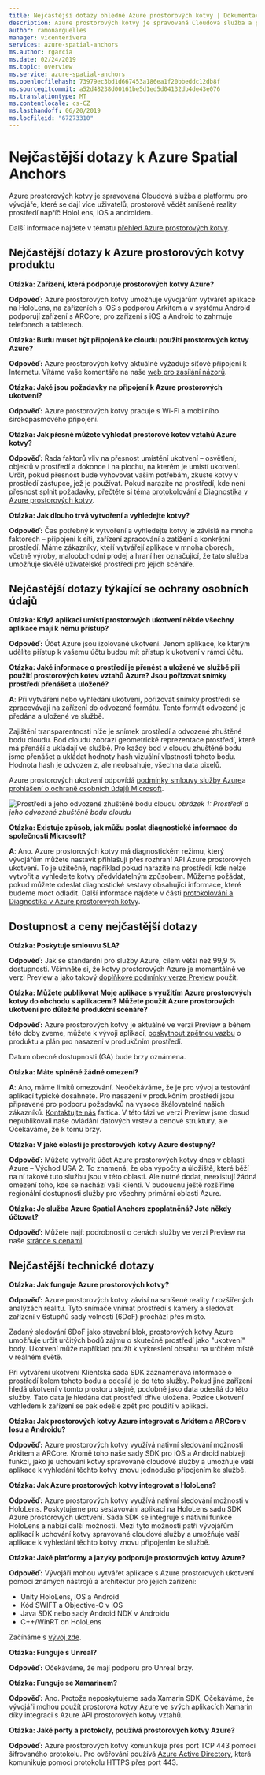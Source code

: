 ```yaml
---
title: Nejčastější dotazy ohledně Azure prostorových kotvy | Dokumentace Microsoftu
description: Azure prostorových kotvy je spravovaná Cloudová služba a pro vývojáře platformu, která umožňuje různá zařízení, více uživatelů, smíšené reality prostředí napříč HoloLens a zařízení s Androidem a iOS. Tyto nejčastější dotazy k otázky týkající se služby z technického hlediska.
author: ramonarguelles
manager: vicenterivera
services: azure-spatial-anchors
ms.author: rgarcia
ms.date: 02/24/2019
ms.topic: overview
ms.service: azure-spatial-anchors
ms.openlocfilehash: 73979ec3bd1d667453a186ea1f20bbeddc12db8f
ms.sourcegitcommit: a52d48238d00161be5d1ed5d04132db4de43e076
ms.translationtype: MT
ms.contentlocale: cs-CZ
ms.lasthandoff: 06/20/2019
ms.locfileid: "67273310"
---
```

# <a name="frequently-asked-questions-about-azure-spatial-anchors"></a>Nejčastější dotazy k Azure Spatial Anchors

Azure prostorových kotvy je spravovaná Cloudová služba a platformu pro vývojáře, které se dají více uživatelů, prostorově vědět smíšené reality prostředí napříč HoloLens, iOS a androidem.

Další informace najdete v tématu [přehled Azure prostorových kotvy](overview.md).

## <a name="azure-spatial-anchors-product-faqs"></a>Nejčastější dotazy k Azure prostorových kotvy produktu

**Otázka: Zařízení, která podporuje prostorových kotvy Azure?**

**Odpověď:** Azure prostorových kotvy umožňuje vývojářům vytvářet aplikace na HoloLens, na zařízeních s iOS s podporou Arkitem a v systému Android podporují zařízení s ARCore; pro zařízení s iOS a Android to zahrnuje telefonech a tabletech.

**Otázka: Budu muset být připojená ke cloudu použití prostorových kotvy Azure?**

**Odpověď:** Azure prostorových kotvy aktuálně vyžaduje síťové připojení k Internetu. Vítáme vaše komentáře na naše [web pro zasílání názorů](https://feedback.azure.com/forums/919252-azure-spatial-anchors).

**Otázka: Jaké jsou požadavky na připojení k Azure prostorových ukotvení?**

**Odpověď:** Azure prostorových kotvy pracuje s Wi-Fi a mobilního širokopásmového připojení.

**Otázka: Jak přesně můžete vyhledat prostorové kotev vztahů Azure kotvy?**

**Odpověď:** Řada faktorů vliv na přesnost umístění ukotvení – osvětlení, objektů v prostředí a dokonce i na plochu, na kterém je umístí ukotvení. Určit, pokud přesnost bude vyhovovat vašim potřebám, zkuste kotvy v prostředí zástupce, jež je používat. Pokud narazíte na prostředí, kde není přesnost splnit požadavky, přečtěte si téma [protokolování a Diagnostika v Azure prostorových kotvy](./concepts/logging-diagnostics.md).

**Otázka: Jak dlouho trvá vytvoření a vyhledejte kotvy?**

**Odpověď:** Čas potřebný k vytvoření a vyhledejte kotvy je závislá na mnoha faktorech – připojení k síti, zařízení zpracování a zatížení a konkrétní prostředí. Máme zákazníky, kteří vytvářejí aplikace v mnoha oborech, včetně výroby, maloobchodní prodej a hraní her označující, že tato služba umožňuje skvělé uživatelské prostředí pro jejich scénáře.

## <a name="privacy-faq"></a>Nejčastější dotazy týkající se ochrany osobních údajů

**Otázka: Když aplikaci umístí prostorových ukotvení někde všechny aplikace mají k němu přístup?**

**Odpověď:** Účet Azure jsou izolované ukotvení. Jenom aplikace, ke kterým udělíte přístup k vašemu účtu budou mít přístup k ukotvení v rámci účtu.

**Otázka: Jaké informace o prostředí je přenést a uložené ve službě při použití prostorových kotev vztahů Azure? Jsou pořizovat snímky prostředí přenášet a uložené?**

**A**: Při vytváření nebo vyhledání ukotvení, pořizovat snímky prostředí se zpracovávají na zařízení do odvozené formátu. Tento formát odvozené je předána a uložené ve službě.

Zajištění transparentnosti níže je snímek prostředí a odvozené zhuštěné bodu cloudu. Bod cloudu zobrazí geometrické reprezentace prostředí, které má přenáší a ukládají ve službě. Pro každý bod v cloudu zhuštěné bodu jsme přenášet a ukládat hodnoty hash vizuální vlastnosti tohoto bodu. Hodnota hash je odvozen z, ale neobsahuje, všechna data pixelů.

Azure prostorových ukotvení odpovídá [podmínky smlouvy služby Azure](https://go.microsoft.com/fwLink/?LinkID=522330&amp;amp;clcid=0x9)a [prohlášení o ochraně osobních údajů Microsoft](https://go.microsoft.com/fwlink/?LinkId=521839&amp;clcid=0x409).

![Prostředí a jeho odvozené zhuštěné bodu cloudu](./media/sparse-point-cloud.png)
*obrázek 1: Prostředí a jeho odvozené zhuštěné bodu cloudu*


**Otázka: Existuje způsob, jak můžu poslat diagnostické informace do společnosti Microsoft?**

**A**: Ano. Azure prostorových kotvy má diagnostickém režimu, který vývojářům můžete nastavit přihlašují přes rozhraní API Azure prostorových ukotvení. To je užitečné, například pokud narazíte na prostředí, kde nelze vytvořit a vyhledejte kotvy předvídatelným způsobem. Můžeme požádat, pokud můžete odeslat diagnostické sestavy obsahující informace, které budeme moct odladit. Další informace najdete v části [protokolování a Diagnostika v Azure prostorových kotvy](./concepts/logging-diagnostics.md).

## <a name="availability-and-pricing-faqs"></a>Dostupnost a ceny nejčastější dotazy

**Otázka: Poskytuje smlouvu SLA?**

**Odpověď:** Jak se standardní pro služby Azure, cílem větší než 99,9 % dostupnosti. Všimněte si, že kotvy prostorových Azure je momentálně ve verzi Preview a jako takový [doplňkové podmínky verze Preview](https://azure.microsoft.com/support/legal/preview-supplemental-terms/) použít.

**Otázka: Můžete publikovat Moje aplikace s využitím Azure prostorových kotvy do obchodu s aplikacemi? Můžete použít Azure prostorových ukotvení pro důležité produkční scénáře?**

**Odpověď:** Azure prostorových kotvy je aktuálně ve verzi Preview a během této doby zveme, můžete k vývoji aplikací, [poskytnout zpětnou vazbu](https://feedback.azure.com/forums/919252-azure-spatial-anchors) o produktu a plán pro nasazení v produkčním prostředí.

Datum obecné dostupnosti (GA) bude brzy oznámena.

**Otázka: Máte splněné žádné omezení?**

**A**: Ano, máme limitů omezování.  Neočekáváme, že je pro vývoj a testování aplikací typické dosáhnete. Pro nasazení v produkčním prostředí jsou připravené pro podporu požadavků na vysoce škálovatelné našich zákazníků. [Kontaktujte nás](mailto:azuremrs@microsoft.com) fattica. V této fázi ve verzi Preview jsme dosud nepublikovali naše ovládání datových vrstev a cenové struktury, ale Očekáváme, že k tomu brzy.

**Otázka: V jaké oblasti je prostorových kotvy Azure dostupný?**

**Odpověď:** Můžete vytvořit účet Azure prostorových kotvy dnes v oblasti Azure – Východ USA 2. To znamená, že oba výpočty a úložiště, které běží na ní takové tuto službu jsou v této oblasti. Ale nutné dodat, neexistují žádná omezení toho, kde se nachází vaši klienti. V budoucnu ještě rozšíříme regionální dostupnosti služby pro všechny primární oblasti Azure.

**Otázka: Je služba Azure Spatial Anchors zpoplatněná? Jste někdy účtovat?**

**Odpověď:** Můžete najít podrobnosti o cenách služby ve verzi Preview na naše [stránce s cenami](https://azure.microsoft.com/pricing/details/spatial-anchors/).

## <a name="technical-faqs"></a>Nejčastější technické dotazy

**Otázka: Jak funguje Azure prostorových kotvy?**

**Odpověď:** Azure prostorových kotvy závisí na smíšené reality / rozšířených analýzách realitu. Tyto snímače vnímat prostředí s kamery a sledovat zařízení v 6stupňů sady volnosti (6DoF) prochází přes místo.

Zadaný sledování 6DoF jako stavební blok, prostorových kotvy Azure umožňuje určit určitých bodů zájmu o skutečné prostředí jako "ukotvení" body. Ukotvení může například použít k vykreslení obsahu na určitém místě v reálném světě.

Při vytváření ukotvení Klientská sada SDK zaznamenává informace o prostředí kolem tohoto bodu a odesílá je do této služby. Pokud jiné zařízení hledá ukotvení v tomto prostoru stejné, podobně jako data odesílá do této služby. Tato data je hledána dat prostředí dříve uložena. Pozice ukotvení vzhledem k zařízení se pak odešle zpět pro použití v aplikaci.

**Otázka: Jak prostorových kotvy Azure integrovat s Arkitem a ARCore v Iosu a Androidu?**

**Odpověď:** Azure prostorových kotvy využívá nativní sledování možnosti Arkitem a ARCore. Kromě toho naše sady SDK pro iOS a Android nabízejí funkcí, jako je uchování kotvy spravované cloudové služby a umožňuje vaší aplikace k vyhledání těchto kotvy znovu jednoduše připojením ke službě.

**Otázka: Jak Azure prostorových kotvy integrovat s HoloLens?**

**Odpověď:** Azure prostorových kotvy využívá nativní sledování možnosti v HoloLens. Poskytujeme pro sestavování aplikací na HoloLens sadu SDK Azure prostorových ukotvení. Sada SDK se integruje s nativní funkce HoloLens a nabízí další možnosti. Mezi tyto možnosti patří vývojářům aplikací k uchování kotvy spravované cloudové služby a umožňuje vaší aplikace k vyhledání těchto kotvy znovu připojením ke službě.

**Otázka: Jaké platformy a jazyky podporuje prostorových kotvy Azure?**

**Odpověď:** Vývojáři mohou vytvářet aplikace s Azure prostorových ukotvení pomocí známých nástrojů a architektur pro jejich zařízení:

- Unity HoloLens, iOS a Android
- Kód SWIFT a Objective-C v iOS
- Java SDK nebo sady Android NDK v Androidu
- C++/WinRT on HoloLens

Začínáme s [vývoj zde](index.yml).

**Otázka: Funguje s Unreal?**

**Odpověď:** Očekáváme, že mají podporu pro Unreal brzy.

**Otázka: Funguje se Xamarinem?**

**Odpověď:** Ano. Protože neposkytujeme sada Xamarin SDK, Očekáváme, že vývojáři mohou použít prostorová kotvy Azure ve svých aplikacích Xamarin díky integraci s Azure API prostorových kotvy vztahů.

**Otázka: Jaké porty a protokoly, používá prostorových kotvy Azure?**

**Odpověď:** Azure prostorových kotvy komunikuje přes port TCP 443 pomocí šifrovaného protokolu. Pro ověřování používá [Azure Active Directory](https://docs.microsoft.com/azure/active-directory/), která komunikuje pomocí protokolu HTTPS přes port 443.

